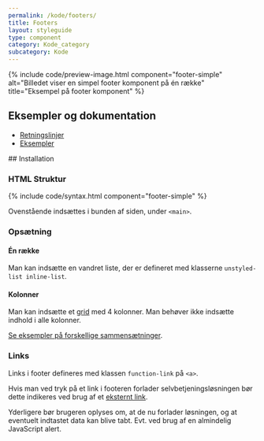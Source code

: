```yaml
---
permalink: /kode/footers/
title: Footers
layout: styleguide
type: component
category: Kode_category
subcategory: Kode
---
```


{% include code/preview-image.html component="footer-simple" alt="Billedet viser en simpel footer komponent på én række" title="Eksempel på footer komponent" %}

## Eksempler og dokumentation
<ul class="nobullet-list">
    <li><a href="/komponenter/footers/#retningslinjer">Retningslinjer</a></li>
    <li><a href="/komponenter/footers/">Eksempler</a></li>
</ul>
## Installation

### HTML Struktur

{% include code/syntax.html component="footer-simple" %}

Ovenstående indsættes i bunden af siden, under `<main>`.

### Opsætning

#### Én række
Man kan indsætte en vandret liste, der er defineret med klasserne `unstyled-list inline-list`.

#### Kolonner

Man kan indsætte et <a href="/design/grid/">grid</a> med 4 kolonner. Man behøver ikke indsætte indhold i alle kolonner.

<a href="/komponenter/footers/#tre-kolonner">Se eksempler på forskellige sammensætninger</a>.

### Links

Links i footer defineres med klassen `function-link` på `<a>`.

Hvis man ved tryk på et link i footeren forlader selvbetjeningsløsningen bør dette indikeres ved brug af et <a href="/design/typography/#eksternt-link">eksternt link</a>.

Yderligere bør brugeren oplyses om, at de nu forlader løsningen, og at eventuelt indtastet data kan blive tabt. Evt. ved brug af en almindelig JavaScript alert.
